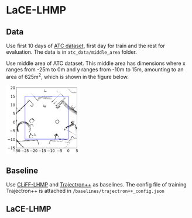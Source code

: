 # LaCE-LHMP

## Data
Use first 10 days of [ATC dataset](https://dil.atr.jp/crest2010_HRI/ATC_dataset/), first day for train and the rest for evaluation. The data is in `atc_data/middle_area` folder.

Use middle area of ATC dataset. This middle area has dimensions where x ranges from -25m to 0m and y ranges from -10m to 15m, amounting to an area of 625m<sup>2</sup>, which is shown in the figure below.

<img src="figures/middle_area1.png" alt="Alt text for the figure" title="Optional title" width="200" />

## Baseline
Use [CLiFF-LHMP](https://ieeexplore.ieee.org/document/10342031) and [Trajectron++](https://link.springer.com/chapter/10.1007/978-3-030-58523-5_40) as baselines. The config file of training Trajectron++ is attached in `/baselines/trajectron++_config.json`


## LaCE-LHMP
